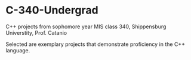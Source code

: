 # C-340-Undergrad
C++ projects from sophomore year MIS class 340, Shippensburg Universtity, Prof. Catanio

Selected are exemplary projects that demonstrate proficiency in the C++ language.
